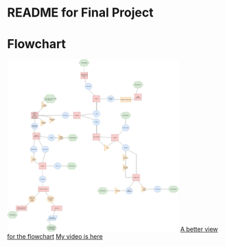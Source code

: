 # README for Final Project
# Flowchart
<img src="Final Project Flowchart.jpg" height = "400" width ="400">
<a href ="https://drive.google.com/file/d/1hkHu2D1bkd1iQxbf80gFNcAwYYy4LD53/view?usp=sharing">A better view for the flowchart</a>
<a href ="https://youtu.be/DptD5mxASO8">My video is here</a>

